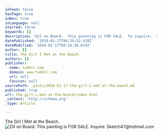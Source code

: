 ```yaml
---
inFeed: false
hasPage: true
inNav: true
inLanguage: null
starred: false
keywords: []
description: 'Oil on Board.  This painting is FOR SALE.  To inquire:  Sketch47@hotmail.com'
datePublished: '2016-01-17T04:24:52.418Z'
dateModified: '2016-01-17T04:24:36.674Z'
author: []
title: The Girl I Met at the Beach.
authors: []
publisher:
  name: tumblr.com
  domain: www.tumblr.com
  url: null
  favicon: null
sourcePath: _posts/2016-01-17-the-girl-i-met-at-the-beach.md
published: true
url: the-girl-i-met-at-the-beach/index.html
_context: 'http://schema.org'
_type: Article

---
```

The Girl I Met at the Beach.
![Oil on Board.  This painting is FOR SALE.  Inquire:  Sketch47@hotmail.com](https://s3-us-west-2.amazonaws.com/the-grid-img/p/c107544818b44ffefbdd44534698450190e6ab41.jpg)